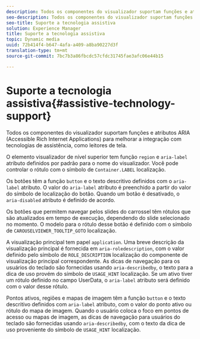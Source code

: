 ```yaml
---
description: Todos os componentes do visualizador suportam funções e atributos ARIA (Accessible Rich Internet Applications) para melhorar a integração com tecnologias de assistência, como leitores de tela.
seo-description: Todos os componentes do visualizador suportam funções e atributos ARIA (Accessible Rich Internet Applications) para melhorar a integração com tecnologias de assistência, como leitores de tela.
seo-title: Suporte a tecnologia assistiva
solution: Experience Manager
title: Suporte a tecnologia assistiva
topic: Dynamic media
uuid: 72b414f4-b647-4afa-a409-a8ba90227d3f
translation-type: tm+mt
source-git-commit: 7bc7b3a86fbcdc57cfdc31745fae3afc06e44b15

---
```



# Suporte a tecnologia assistiva{#assistive-technology-support}

Todos os componentes do visualizador suportam funções e atributos ARIA (Accessible Rich Internet Applications) para melhorar a integração com tecnologias de assistência, como leitores de tela.

O elemento visualizador de nível superior tem função `region` e `aria-label` atributo definidos por padrão para o nome do visualizador. Você pode controlar o rótulo com o símbolo de `Container.LABEL` localização.

Os botões têm a função `button` e o texto descritivo definidos com o `aria-label` atributo. O valor do `aria-label` atributo é preenchido a partir do valor do símbolo de localização do botão. Quando um botão é desativado, o `aria-disabled` atributo é definido de acordo.

Os botões que permitem navegar pelos slides do carrossel têm rótulos que são atualizados em tempo de execução, dependendo do slide selecionado no momento. O modelo para o rótulo desse botão é definido com o símbolo de `CAROUSELVIEWER_TOOLTIP_GOTO` localização.

A visualização principal tem papel `application`. Uma breve descrição da visualização principal é fornecida em `aria-roledescription`, com o valor definido pelo símbolo de `ROLE_DESCRIPTION` localização do componente de visualização principal correspondente. As dicas de navegação para os usuários do teclado são fornecidas usando `aria-describedby`, o texto para a dica de uso provém do símbolo de `USAGE_HINT` localização. Se um ativo tiver um rótulo definido no campo UserData, o `aria-label` atributo será definido com o valor desse rótulo.

Pontos ativos, regiões e mapas de imagem têm a função `button` e o texto descritivo definidos com `aria-label` atributo, com o valor do ponto ativo ou rótulo do mapa de imagem. Quando o usuário coloca o foco em pontos de acesso ou mapas de imagem, as dicas de navegação para usuários do teclado são fornecidas usando `aria-describedby`, com o texto da dica de uso proveniente do símbolo de `USAGE_HINT` localização.
